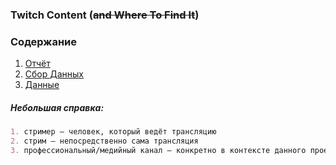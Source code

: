 ### Twitch Content (~~and Where To Find It~~)

### Содержание

1. [Отчёт](https://xenak.github.io/python_proj/model/)
2. [Сбор Данных](https://xenak.github.io/python_proj/data/)
3. [Данные](https://xenak.github.io/python_proj/model/twitchdata.csv)












##### Небольшая справка:
```markdown
1. стример – человек, который ведёт трансляцию
2. стрим – непосредственно сама трансляция
3. профессиональный/медийный канал – конкретно в контексте данного проекта(!) канал, транслирующий крупные события и/или киберспортивные турниры, а также это могут быть официальные каналы крупных компаний (пример: nintendo, imdb, сам twitch)
```

